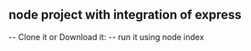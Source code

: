 
## node project with integration of express

-- Clone it or Download it:
-- run it using node index
